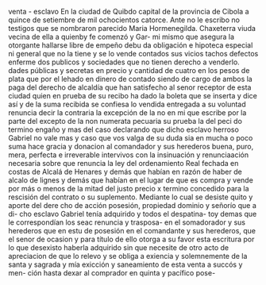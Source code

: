 venta - esclavo
En la ciudad de Quibdo capital de la provincia de Cibola a quince de setiembre de mil ochocientos catorce. Ante no le escribo no testigos que se nombraron parecido Maria Hormenegilda.
Chaxeterra viuda vecina de ella a quienby fe comenzó y Gar-
mi mismo que asegura la otorgante hallarse libre de empeño debu
da obligación e hipoteca especial ni general que no la tiene
y se lo vende contados sus vicios tachos defectos enferme
dos publicos y sociedades que no tienen derecho a venderlo.
dades públicas y secretas en precio y cantidad de cuatro en los pesos de plata que por el lehado en dinero de contado siendo de cargo de ambos la paga del derecho de alcaldía que han satisfecho al senor receptor de esta ciudad quien
en prueba de su recibo ha dado la boleta que se inserta y dice así y de la suma recibida se confiesa lo vendida entregada a su voluntad renuncia decir la contraria la excepción de la no en mi que escribe por la parte del
excepto de la non numerata pecuaria su prueba la del peci
do termino engaño y mas del caso declarando que dicho esclavo
herroso Gabriel no vale mas y caso que vos valga de su duda
sia en mucha o poco suma hace gracia y donacion al comandador
y sus herederos buena, puro, mera, perfecta e irreverable
intervivos con la insinuación y renunciaación necesaria sobre
que renuncia la ley del ordenamiento Real fechada en costas
de Alcalá de Henares y demás que habían en razón de haber
de alcalo de lignes y demás que habían en el lugar de que es compra y vende por más o menos de la mitad del justo precio x termino concedido para la rescisión del contrato o su suplemento. Mediante lo cual se desiste quito y aporte del dere
cho de acción posesión, propiedad dominio y señorío que a di- cho esclavo Gabriel tenía adquirido y todos el despatina- toy demas que le correspondían los seac renuncia y trasposa- en el somadorador y sus herederos que en estu de posesión
en el comandante y sus herederos, que el senor de ocasion y para título de ello otorga a su favor esta escritura por lo que desexisto haberla adquirido sin que necesite de otro acto de apreciacion de que lo relevo y se obliga a
exiencia y solemnemente de la santa y sagrada y mía
exicción y saneamiento de esta venta a succós y men- ción hasta dexar al comprador en quinta y pacífico pose-